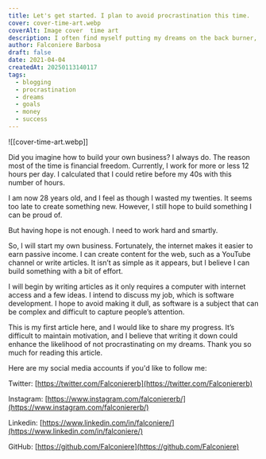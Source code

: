 ```yaml
---
title: Let's get started. I plan to avoid procrastination this time.
cover: cover-time-art.webp
coverAlt: Image cover  time art
description: I often find myself putting my dreams on the back burner, always thinking I don't have enough time to pursue them. But you know what? This time, I’m determined to give it another shot!
author: Falconiere Barbosa
draft: false
date: 2021-04-04
createdAt: 20250113140117
tags:
  - blogging
  - procrastination
  - dreams
  - goals
  - money
  - success
---
```


![[cover-time-art.webp]]

Did you imagine how to build your own business? I always do. The reason most of the time is financial freedom. Currently, I work for more or less 12 hours per day. I calculated that I could retire before my 40s with this number of hours.

I am now 28 years old, and I feel as though I wasted my twenties. It seems too late to create something new. However, I still hope to build something I can be proud of.

But having hope is not enough. I need to work hard and smartly.

So, I will start my own business. Fortunately, the internet makes it easier to earn passive income. I can create content for the web, such as a YouTube channel or write articles. It isn’t as simple as it appears, but I believe I can build something with a bit of effort.

I will begin by writing articles as it only requires a computer with internet access and a few ideas. I intend to discuss my job, which is software development. I hope to avoid making it dull, as software is a subject that can be complex and difficult to capture people’s attention.

This is my first article here, and I would like to share my progress. It’s difficult to maintain motivation, and I believe that writing it down could enhance the likelihood of not procrastinating on my dreams. Thank you so much for reading this article.

Here are my social media accounts if you'd like to follow me:

Twitter: [https://twitter.com/Falconiererb](https://twitter.com/Falconiererb)

Instagram: [https://www.instagram.com/falconiererb/](https://www.instagram.com/falconiererb/)

Linkedin: [https://www.linkedin.com/in/falconiere/](https://www.linkedin.com/in/falconiere/)

GitHub: [https://github.com/Falconiere](https://github.com/Falconiere)
